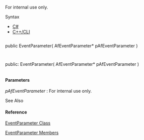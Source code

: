 For internal use only.

Syntax

* [C#](#i-syntax-CS)
* [C++/CLI](#i-syntax-CPP2005)

```
```
public EventParameter( 
   AfEventParameter* pAfEventParameter
)
```
```

```
```
public:
EventParameter( 
   AfEventParameter* pAfEventParameter
)
```
```

#### Parameters

*pAfEventParameter*
:   For internal use only.



See Also

#### Reference

[EventParameter Class](Eplan.EplApi.AFu~Eplan.EplApi.ApplicationFramework.EventParameter.html)
  
[EventParameter Members](Eplan.EplApi.AFu~Eplan.EplApi.ApplicationFramework.EventParameter_members.html)